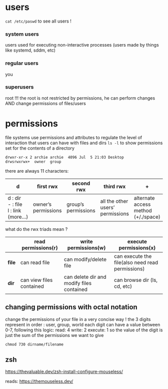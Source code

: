 # users
`cat /etc/paswd` to see all users !
### system users
users used for executing non-interactive processes (users made by things like systemd, sddm, etc)
### regular users
you
### superusers
root !!! the root is not restricted by permissions, he can perform changes AND change permissions of files/users

# permissions
file systems use permissions and attributes to regulate the level of interaction that users can have with files and dirs
`ls -l` to show permissions set for the contents of a directory
```
drwxr-xr-x 2 archie archie  4096 Jul  5 21:03 Desktop
drwsrwxrwx+  owner  group
```
there are always 11 characters:

| d                                          | first rwx               | second rwx             | third rwx                           | +                                      |
| ------------------------------------------ | ----------------------- | ---------------------- | ----------------------------------- | -------------------------------------- |
| d : dir<br>- : file<br>l : link<br>(more…) | owner’s <br>permissions | group’s<br>permissions | all the other users’<br>permissions | alternate access<br>method (+/./space) |

what do the rwx triads mean ?

|          | read permissions(r)      | write permissions(w)                      | execute permissions(x)                           |
| -------- | ------------------------ | ----------------------------------------- | ------------------------------------------------ |
| **file** | can read file            | can modify/delete file                    | can execute the file(also need read permissions) |
| **dir**  | can view files contained | can delete dir and modify files contained | can browse dir (ls, cd, etc)                     |

## changing permissions with octal notation
change the permissions of your file in a very concise way !
the 3 digits represent in order : user, group, world
each digit can have a value between 0-7, following this logic:
read: 4 
write: 2
execute: 1
so the value of the digit is just the sum of the permissions we want to give 
```
chmod 730 dirname/filename
```
## zsh
https://thevaluable.dev/zsh-install-configure-mouseless/


reads:
https://themouseless.dev/